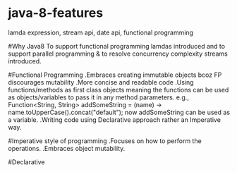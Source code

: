 # java-8-features
lamda expression, stream api, date api, functional programming


#Why Java8
To support functional programming lamdas introduced and to support parallel programming & to resolve concurrency complexity
streams introduced.

#Functional Programming
.Embraces creating immutable objects bcoz FP discourages mutability
.More concise and readable code
.Using functions/methods as first class objects meaning the functions can be used as objects/variables to pass it 
in any method parameters.
e.g., Function<String, String> addSomeString = (name) -> name.toUpperCase().concat("default");
now addSomeString can be used as a variable.
.Writing code using Declarative approach rather an Imperative way.
 
#Imperative style of programming
.Focuses on how to perform the operations.
.Embraces object mutability.



#Declarative
